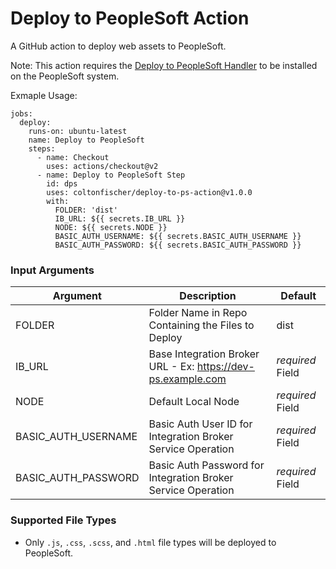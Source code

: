 # Deploy to PeopleSoft Action

A GitHub action to deploy web assets to PeopleSoft.  

Note: This action requires the [Deploy to PeopleSoft Handler](https://github.com/coltonfischer/deploy-to-ps-handler) to be installed on the PeopleSoft system.

Exmaple Usage:
```
jobs:
  deploy:
    runs-on: ubuntu-latest
    name: Deploy to PeopleSoft
    steps:
      - name: Checkout
        uses: actions/checkout@v2
      - name: Deploy to PeopleSoft Step
        id: dps
        uses: coltonfischer/deploy-to-ps-action@v1.0.0
        with:
          FOLDER: 'dist'
          IB_URL: ${{ secrets.IB_URL }}
          NODE: ${{ secrets.NODE }}
          BASIC_AUTH_USERNAME: ${{ secrets.BASIC_AUTH_USERNAME }}
          BASIC_AUTH_PASSWORD: ${{ secrets.BASIC_AUTH_PASSWORD }}
```

### Input Arguments

|Argument|  Description  |  Default  |
|--------|---------------|-----------|
| FOLDER | Folder Name in Repo Containing the Files to Deploy | dist |
| IB_URL | Base Integration Broker URL - Ex: https://dev-ps.example.com | _required_ Field |
| NODE | Default Local Node| _required_ Field |
|  BASIC_AUTH_USERNAME | Basic Auth User ID for Integration Broker Service Operation| _required_ Field |
|BASIC_AUTH_PASSWORD | Basic Auth Password for Integration Broker Service Operation| _required_ Field |

### Supported File Types

- Only `.js`, `.css`, `.scss`, and `.html` file types will be deployed to PeopleSoft.